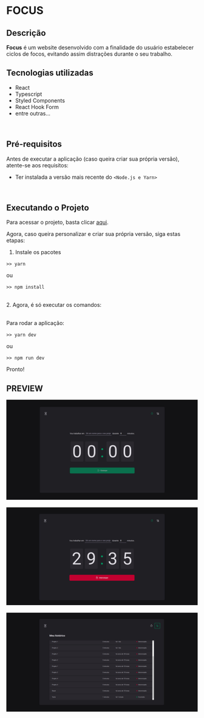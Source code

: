 # FOCUS

## Descrição
<strong>Focus</strong> é um website desenvolvido com a finalidade do usuário estabelecer ciclos de focos, evitando assim distrações durante o seu trabalho.

## Tecnologias utilizadas

<ul>
  <li>React</li>
  <li>Typescript</li>
  <li>Styled Components</li>
  <li>React Hook Form</li>
  <li>entre outras...</li>
</ul>

<br>

## Pré-requisitos

Antes de executar a aplicação (caso queira criar sua própria versão), atente-se aos requisitos:
* Ter instalada a versão mais recente do `<Node.js e Yarn>`

<br>

## Executando o Projeto

Para acessar o projeto, basta clicar <a target="_blank" href="https://focus-ashen.vercel.app/">aqui</a>.

Agora, caso queira personalizar e criar sua própria versão, siga estas etapas:

1. Instale os pacotes<br>
```
>> yarn
```

ou <br>

```
>> npm install
```
<br>
2. Agora, é só executar os comandos:<br><br>

Para rodar a aplicação:
```
>> yarn dev
```

ou <br>

```
>> npm run dev
```

Pronto!

## PREVIEW

<img src="assets/screen1.png" alt="Página inicial">
<br /><br />

<img src="assets/screen3.png" alt="Página inicial com o contador funcionando">
<br /><br />

<img src="assets/screen2.png" alt="Histórico de tarefas">
<br />
